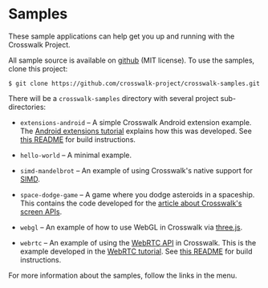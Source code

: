 # Samples

These sample applications can help get you up and running with the Crosswalk Project. 

All sample source is available on [github](https://github.com/crosswalk-project/crosswalk-samples) (MIT license). To use the samples, clone this project:

```cmdline
$ git clone https://github.com/crosswalk-project/crosswalk-samples.git
```

There will be a `crosswalk-samples` directory with several project sub-directories:

*   `extensions-android` &ndash; A simple Crosswalk Android extension example. The [Android extensions tutorial](/documentation/android/android_extensions.html) explains how this was developed. See [this README](https://github.com/crosswalk-project/crosswalk-samples/blob/master/extensions-android/README.md) for build instructions.

*   `hello-world` &ndash; A minimal example.

*   `simd-mandelbrot` &ndash; An example of using Crosswalk's native support for [SIMD](https://github.com/johnmccutchan/ecmascript_simd).

*   `space-dodge-game` &ndash; A game where you dodge asteroids in a spaceship. This contains the code developed for the [article about Crosswalk's screen APIs](/documentation/tutorials/screens.html).

*   `webgl` &ndash; An example of how to use WebGL in Crosswalk via [three.js](http://threejs.org/).

*   `webrtc` &ndash; An example of using the [WebRTC API](http://www.w3.org/TR/webrtc/) in Crosswalk. This is the example developed in the [WebRTC tutorial](/documentation/tutorials/webrtc.html). See [this README](https://github.com/crosswalk-project/crosswalk-samples/blob/master/webrtc/README.md) for build instructions.

For more information about the samples, follow the links in the menu.

